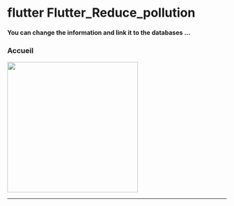 <h1> flutter Flutter_Reduce_pollution </h1>

<h4> You can change the information and link it to the databases ...</h4> 

<h3>Accueil</h3>
<img src="https://github.com/abenkoula71/Flutter-caffee-d/blob/main/Screenshot_1643032183.png" width="300" /> <hr>
